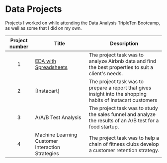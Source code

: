 # Data Projects
Projects I worked on while attending the Data Analysis TripleTen Bootcamp, as well as some that I did on my own.


| Project number | Title | Description |
| :-----------: | ----------- |----------- |
| 1 | [EDA with Spreadsheets](./EDA%20Project) | The project task was to analyze Airbnb data and find the best properties to suit a client's needs. |
| 2 | [Instacart] | The project task was to prepare a report that gives insight into the shopping habits of Instacart customers |
| 3 | A/A/B Test Analysis | The project task was to study the sales funnel and analyze the results of an A/B test for a food startup. |
| 4 | Machine Learning Customer Interaction Strategies | The project task was to help a chain of fitness clubs develop a customer retention strategy. |
